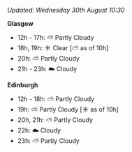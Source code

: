 *Updated: Wednesday 30th August 10:30*

**Glasgow**

* 12h - 17h: :partly_sunny: Partly Cloudy
* 18h, 19h: :sunny: Clear [:partly_sunny: as of 10h]
* 20h: :partly_sunny: Partly Cloudy
* 21h - 23h: :cloud: Cloudy

**Edinburgh**

* 12h - 18h: :partly_sunny: Partly Cloudy
* 19h: :partly_sunny: Partly Cloudy [:sunny: as of 10h]
* 20h, 21h: :partly_sunny: Partly Cloudy
* 22h: :cloud: Cloudy
* 23h: :partly_sunny: Partly Cloudy
